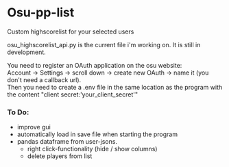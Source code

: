 # Osu-pp-list
Custom highscorelist for your selected users

osu_highscorelist_api.py is the current file i'm working on. It is still in development.

You need to register an OAuth application on the osu website:  
Account -> Settings -> scroll down -> create new OAuth -> name it (you don't need a callback url).  
Then you need to create a .env file in the same location as the program with the content "client secret:'your_client_secret'"

### To Do:
- improve gui
- automatically load in save file when starting the program
- pandas dataframe from user-jsons.
  - right click-functionality (hide / show columns)
  - delete players from list

